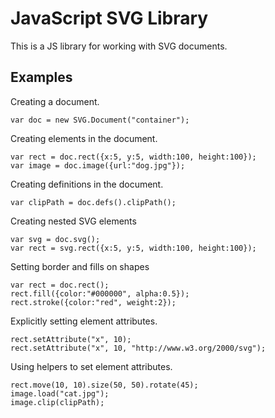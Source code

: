 # JavaScript SVG Library
This is a JS library for working with SVG documents.

## Examples
Creating a document.

	var doc = new SVG.Document("container");

Creating elements in the document.

	var rect = doc.rect({x:5, y:5, width:100, height:100});
	var image = doc.image({url:"dog.jpg"});

Creating definitions in the document.

	var clipPath = doc.defs().clipPath();

Creating nested SVG elements

	var svg = doc.svg();
	var rect = svg.rect({x:5, y:5, width:100, height:100});

Setting border and fills on shapes

	var rect = doc.rect();
	rect.fill({color:"#000000", alpha:0.5});
	rect.stroke({color:"red", weight:2});

Explicitly setting element attributes.

	rect.setAttribute("x", 10);
	rect.setAttribute("x", 10, "http://www.w3.org/2000/svg");

Using helpers to set element attributes.

	rect.move(10, 10).size(50, 50).rotate(45);
	image.load("cat.jpg");
	image.clip(clipPath);
